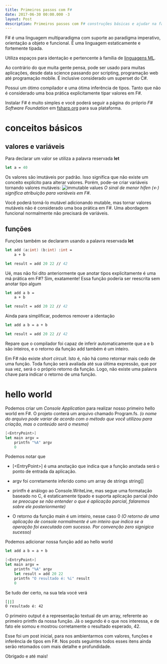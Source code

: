```yaml
---
title: Primeiros passos com F#
date: 2017-06-30 00:00.000 -3
layout: Post
description: Primeiros passos com F# construções básicas e ajudar na familiarização de uma sintaxe básica e entender alguns conceitos do F#
---
```


F# é uma linguagem multiparadigma com suporte ao paradigma imperativo, orientação a objeto e funcional. É uma linguagem estaticamente e fortemente tipada. 

Utiliza espaços para identação e pertencente à família de [linguagens ML](https://en.wikipedia.org/wiki/ML_(programming_language)).

Ao contrário do que muita gente pensa, pode ser usado para muitas aplicações, desde data science passando por  scripting, programação web até programação mobile. É inclusive considerado um superset do C#.

Possui um ótimo compilador e uma ótima inferência de tipos. Tanto que não é considerado uma boa prática explicitamente tipar valores em F#.

Instalar F# é muito simples e você poderá seguir a página do próprio _F# Software Foundation_ em [fsharp.org](http://fsharp.org/) para sua plataforma.

# conceitos básicos

## valores e variáveis

Para declarar um valor se utiliza a palavra reservada **let**
```fs
let a = 40
```
Os valores são imutáveis por padrão. Isso significa que não existe um conceito explícito para alterar valores. Porém, pode-se criar variáveis tornando valores mutáveis:
![immutable values](/assets/fsharp-immutable.jpg)
_O sinal de menor hífen (<-) significa atribuição para variáveis em F#_.

Você poderá torná-lo mutável adicionando mutable, mas tornar valores mutáveis não é considerado uma boa prática em F#. Uma abordagem funcional normalmente não precisará de variáveis.

## funções

Funções também se declararm usando a palavra reservada **let**
```fs
let add (a:int) (b:int) :int = 
    a + b

let result = add 20 22 // 42
```
Ué, mas não foi dito anteriormente que anotar tipos explicitamente é uma má prática em F#? Sim, exatamente! Essa função poderia ser reescrita sem anotar tipo algum
```fs
let add a b = 
    a + b

let result = add 20 22 // 42
```

Ainda para simplificar, podemos remover a identação
```fs
let add a b = a + b

let result = add 20 22 // 42
```

Repare que o compilador foi capaz de inferir automaticamente que a e b são inteiros, e o retorno da função add também é um inteiro.

Em F# não existe _short circuit_. Isto é, não há como retornar mais cedo de uma função. Toda função será avaliada até sua última expressão, que por sua vez, será o o próprio retorno da função. Logo, não existe uma palavra chave para indicar o retorno de uma função.

# hello world

Podemos criar um _Console Application_ para realizar nosso primeiro hello world em F#. O projeto 
conterá um arquivo chamado Program.fs. _(o nome do arquivo pode variar de acordo com o método que você utilizou para criação, mas o conteúdo será o mesmo)_

``` fs
[<EntryPoint>]
let main argv =
    printfn "%A" argv
    0
```
Podemos notar que 

* \[\<EntryPoint\>\] é uma anotação que indica que a função anotada será o ponto de entrada da aplicação. 

* argv foi corretamente inferido como um array de strings string[]

* printfn é análogo ao Console.WriteLine, mas segue uma formatação baseado no C, é estaticamente tipado e suporta aplicação parcial _(não se preocupe se não entender o que é aplicação parcial, falaremos sobre ele posteriormente)_

* O retorno da função main é um inteiro, nesse caso 0 _(O retorno de uma aplicação de console normalmente é um inteiro que indica se a operação foi executada com sucesso. Por convenção zero signigica sucesso)_

Podemos adicionar nossa função add ao hello world

``` fs
let add a b = a + b

[<EntryPoint>]
let main argv =
    printfn "%A" argv
    let result = add 20 22
    printfn "O resultado é: %i" result
    0
```

Se tudo der certo, na sua tela vocé verá
```bash
[||]
O resultado é: 42
```

O primeiro output é a representação textual de um array, referente ao primeiro printfn da nossa função. Já o segundo é o que nos interessa, e de fato ele somou e mostrou corretamente o resultado esperado, 42.

Esse foi um post inicial, para nos ambientarmos com valores, funções e inferência de tipos em F#. Nos posts seguintes todos esses itens ainda serão retomados com mais detalhe e profundidade.

Obrigado e até mais!